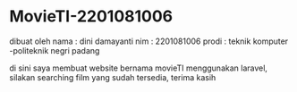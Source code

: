 # MovieTI-2201081006

dibuat oleh 
nama  : dini damayanti 
nim   : 2201081006
prodi  : teknik komputer -politeknik negri padang

di sini saya membuat website bernama movieTI menggunakan laravel, 
silakan searching film yang sudah tersedia, terima kasih
